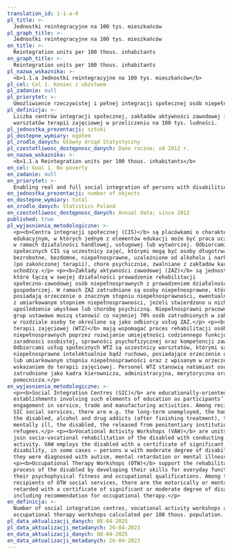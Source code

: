 ```yaml
---
translation_id: 1-1-a-0
pl_title: >-
  Jednostki reintegracyjne na 100 tys. mieszkańców
pl_graph_title: >-
  Jednostki reintegracyjne na 100 tys. mieszkańców
en_title: >-
  Reintegration units per 100 thous. inhabitants
en_graph_title: >-
  Reintegration units per 100 thous. inhabitants
pl_nazwa_wskaznika: >-
  <b>1.1.a Jednostki reintegracyjne na 100 tys. mieszkańców</b>
pl_cel: Cel 1. Koniec z ubóstwem
pl_zadanie: null
pl_priorytet: >-
  Umożliwienie rzeczywistej i pełnej integracji społecznej osób niepełnosprawnych oraz wsparcie psychologiczne, społeczne, funkcjonalne i ekonomiczne ich rodzin
pl_definicja: >-
  Liczba centrów integracji społecznej, zakładów aktywności zawodowej i
  warsztatów terapii zajęciowej w przeliczeniu na 100 tys. ludności.
pl_jednostka_prezentacji: sztuki
pl_dostepne_wymiary: ogółem
pl_zrodlo_danych: Główny Urząd Statystyczny
pl_czestotliwosc_dostępnosc_danych: Dane roczne; od 2012 r.
en_nazwa_wskaznika: >-
  <b>1.1.a Reintegration units per 100 thous. inhabitants</b>
en_cel: Goal 1. No poverty
en_zadanie: null
en_priorytet: >-
  Enabling real and full social integration of persons with disabilities and psychological, social, functional and economic support for their families
en_jednostka_prezentacji: number of objects
en_dostepne_wymiary: total
en_zrodlo_danych: Statistics Poland
en_czestotliwosc_dostępnosc_danych: Annual data; since 2012
published: true
pl_wyjasnienia_metodologiczne: >-
  <p><b>Centra integracji społecznej (CIS)</b> są placówkami o charakterze
  edukacyjnym, w których jednym z elementów edukacji może być praca uczestników
  w ramach działalności handlowej, usługowej lub wytwórczej. Odbiorcami usług
  społecznych CIS są uczestnicy zajęć, którymi mogą być osoby długotrwale
  bezrobotne, bezdomne, niepełnosprawne, uzależnione od alkoholu i narkotyków
  (po zakończonej terapii), chore psychicznie, zwalniane z zakładów karnych oraz
  uchodźcy.</p> <p><b>Zakłady aktywności zawodowej (ZAZ)</b> są jednostkami,
  które łączą w swojej działalności prowadzenie rehabilitacji
  społeczno-zawodowej osób niepełnosprawnych z prowadzeniem działalności
  gospodarczej. W ramach ZAZ zatrudniane są osoby niepełnosprawne, które
  posiadają orzeczenie o znacznym stopniu niepełnosprawności, ewentualnie osoby
  z umiarkowanym stopniem niepełnosprawności, jeżeli stwierdzono u nich autyzm,
  upośledzenie umysłowe lub chorobę psychiczną. Niepełnosprawni pracownicy z ww.
  grup ustawowo muszą stanowić co najmniej 70% osób zatrudnionych w zakładzie –
  w rozdziale osoby te określane są jako odbiorcy usług ZAZ.</p> <p><b>Warsztaty
  terapii zajęciowej (WTZ)</b> mają wspomagać proces rehabilitacji osób
  niepełnosprawnych poprzez rozwijanie umiejętności codziennego funkcjonowania,
  zaradności osobistej, sprawności psychofizycznej oraz kompetencji zawodowych.
  Odbiorcami usług społecznych WTZ są uczestnicy warsztatów, którymi są osoby
  niepełnosprawne intelektualnie bądź ruchowo, posiadające orzeczenie o znacznym
  lub umiarkowanym stopniu niepełnosprawności oraz z wpisanym w orzeczeniu
  wskazaniem do terapii zajęciowej. Personel WTZ stanowią natomiast osoby
  zatrudnione jako kadra kierownicza, administracyjna, merytoryczna oraz
  pomocnicza.</p>
en_wyjasnienia_metodologiczne: >-
  <p><b>Social Integration Centres (SIC)</b> are educationally-oriented
  establishments involving such elements of education as participants’
  engagement in service, trade and manufacturing activities. Among recipients of
  SIC social services, there are e.g. the long-term unemployed, the homeless,
  the disabled, alcohol and drug addicts (after finishing treatment), the
  mentally ill, the disabled, the released from penitentiary institutions and
  refugees.</p> <p><b>Vocational Activity Workshops (VAW)</b> are units that
  join socio-vocational rehabilitation of the disabled with conducting economic
  activity. VAW employs the disabled with a certificate of significant degree of
  disability, in some cases – persons w with moderate degree of disability if
  they were diagnosed with autism, mental retardation or mental illness.</p>
  <p><b>Occupational Therapy Workshops (OTW)</b> support the rehabilitation
  process of the disabled by developing their skills for everyday functioning,
  their psychophysical fitness and occupational qualifications. Among the
  recipients of OTW social services, there are the motorically or mentally
  retarded with a certificate of significant or moderate degree of disability
  including recommendation for occupational therapy.</p>
en_definicja: >-
  Number of social integration centres, vocational activity workshops and
  occupational therapy workshops calculated per 100 thous. population.
pl_data_aktualizacji_danych: 08-04-2025
pl_data_aktualizacji_metadanych: 26-04-2023
en_data_aktualizacji_danych: 08-04-2025
en_data_aktualizacji_metadanych: 26-04-2023
---
```

